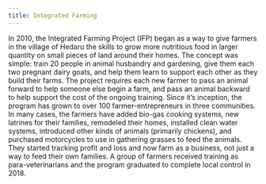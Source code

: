 ```yaml
---
title: Integrated Farming
---
```

In 2010, the Integrated Farming Project (IFP) began as a way to give farmers in the village of Hedaru the skills to grow more nutritious food in larger quantity on small pieces of land around their homes. The concept was simple: train 20 people in animal husbandry and gardening, give them each two pregnant dairy goats, and help them learn to support each other as they build their farms. The project requires each new farmer to pass an animal forward to help someone else begin a farm, and pass an animal backward to help support the cost of the ongoing training. Since it’s inception, the program has grown to over 100 farmer-entrepreneurs in three communities. In many cases, the farmers have added bio-gas cooking systems, new latrines for their families, remodeled their homes, installed clean water systems, introduced other kinds of animals (primarily chickens), and purchased motorcycles to use in gathering grasses to feed the animals. They started tracking profit and loss and now farm as a business, not just a way to feed their own families. A group of farmers received training as para-veterinarians and the program graduated to complete local control in 2018.